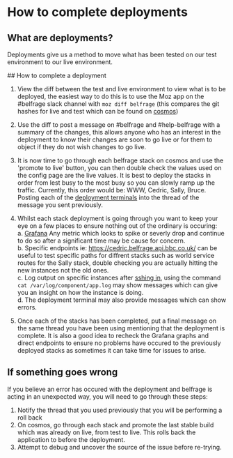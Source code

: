 # How to complete deployments

## What are deployments?
Deployments give us a method to move what has been tested on our test environment to our live environment.

## How to complete a deployment 
1. View the diff between the test and live environment to view what is to be deployed, the easiest way to do this is to use the Moz app on the #belfrage slack channel with `moz diff belfrage` (this compares the git hashes for live and test which can be found on [cosmos](https://cosmos.tools.bbc.co.uk/))

2. Use the diff to post a message on #belfrage and #help-belfrage with a summary of the changes, this allows anyone who has an interest in the deployment to know their changes are soon to go live or for them to object if they do not wish changes to go live.

3. It is now time to go through each belfrage stack on cosmos and use the 'promote to live' button, you can then double check the values used on the config page are the live values. It is best to deploy the stacks in order from lest busy to the most busy so you can slowly ramp up the traffic. Currently, this order would be: WWW, Cedric, Sally, Bruce. Posting each of the [deployment terminals](https://cosmos.tools.bbc.co.uk/deployments/5639226) into the thread of the message you sent previously.

4. Whilst each stack deployment is going through you want to keep your eye on a few places to ensure nothing out of the ordinary is occuring:   
    a. [Grafana](https://grafana.news.tools.bbc.co.uk/d/cZYVwjIWz/belfrage-dashboards?orgId=1) Any metric which looks to spike or severly drop and continue to do so after a significant time may be cause for concern.   
    b. Specific endpoints ie: https://cedric.belfrage.api.bbc.co.uk/ can be useful to test specific paths for diffrent stacks such as world service routes for the Sally stack, double checking you are actually hitting the new instances not the old ones.    
    c. Log output on specific instances after [sshing in](https://cosmos.tools.bbc.co.uk/services/bruce-belfrage/test/instances), using the command `cat /var/log/component/app.log` may show messages which can give you an insight on how the instance is doing.   
    d. The deployment terminal may also provide messages which can show errors.

5. Once each of the stacks has been completed, put a final message on the same thread you have been using mentioning that the deployment is complete. It is also a good idea to recheck the Grafana graphs and direct endpoints to ensure no problems have occured to the previously deployed stacks as sometimes it can take time for issues to arise.

## If something goes wrong
If you believe an error has occured with the deployment and belfrage is acting in an unexpected way, you will need to go through these steps:

1. Notify the thread that you used previously that you will be performing a roll back
2. On cosmos, go through each stack and promote the last stable build which was already on live, from test to live. This rolls back the application to before the deployment.
3. Attempt to debug and uncover the source of the issue before re-trying.